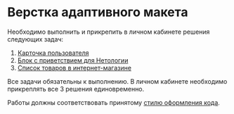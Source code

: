 # Верстка адаптивного макета

Необходимо выполнить и прикрепить в личном кабинете решения следующих задач:

1. [Карточка пользователя](./user-card/)
2. [Блок с приветствием для Нетологии](./welcome-block/)
3. [Список товаров в интернет-магазине](./product-list/)

Все задачи обязательны к выполнению. В личном кабинете необходимо прикреплять все 3 решения единовременно.

Работы должны соответствовать принятому [стилю оформления кода](https://github.com/netology-code/codestyle/tree/master/css).
